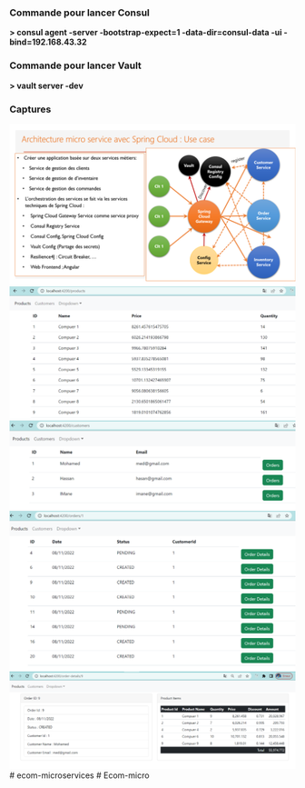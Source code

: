 <h3>Commande pour lancer Consul</h3>
<strong>> consul agent -server -bootstrap-expect=1 -data-dir=consul-data -ui -bind=192.168.43.32</strong>
<h3>Commande pour lancer Vault</h3>
<strong>> vault server -dev</strong>
<h3>Captures</h3>
<img src="captures/capture1.png"></img>
<img src="captures/capture2.png"></img>
<img src="captures/capture3.png"></img>
<img src="captures/capture4.png"></img>
<img src="captures/capture5.png"></img>
# ecom-microservices
# Ecom-micro
